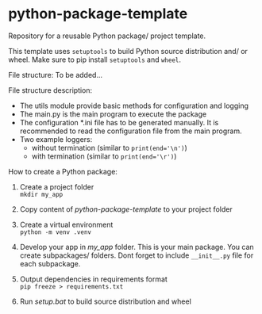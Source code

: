 # python-package-template
Repository for a reusable Python package/ project template. 

This template uses ```setuptools``` to build Python source distribution and/ or wheel. 
Make sure to pip install ```setuptools``` and ```wheel```.

File structure:
To be added...

File structure description:
- The utils module provide basic methods for configuration and logging 
- The main.py is the main program to execute the package
- The configuration *.ini file has to be generated manually. It is recommended to read the configuration file from the main program.
- Two example loggers: 
  - without termination (similar to ```print(end='\n')```)
  - with termination (similar to ```print(end='\r')```)

How to create a Python package:  
1. Create a project folder   
```mkdir my_app```

2. Copy content of *python-package-template* to your project folder  

3. Create a virtual environment   
```python -m venv .venv```

3. Develop your app in *my_app* folder. This is your main package. You can create subpackages/ folders. Dont forget to include ```__init__.py``` file for each subpackage. 

4. Output dependencies in requirements format  
```pip freeze > requirements.txt```

6. Run *setup.bat* to build source distribution and wheel   
